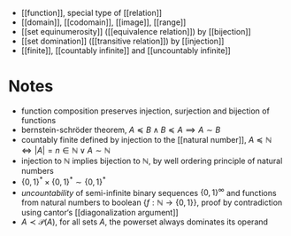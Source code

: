 
- [[function]], special type of [[relation]]
- [[domain]], [[codomain]], [[image]], [[range]]
- [[set equinumerosity]] ([[equivalence relation]]) by [[bijection]]
- [[set domination]] ([[transitive relation]]) by [[injection]]
- [[finite]], [[countably infinite]] and [[uncountably infinite]]

# Notes

- function composition preserves injection, surjection and bijection of functions
- bernstein-schröder theorem, $A \preceq B \land B \preceq A \implies A \sim B$
- countably finite defined by injection to the [[natural number]],  $A \preceq \mathbb{N} \iff |A| = n \in \mathbb{N} \lor A \sim \mathbb{N}$
- injection to $\mathbb{N}$ implies bijection to $\mathbb{N}$, by well ordering principle of natural numbers
- $\{ 0,1 \}^{*}\times \{ 0,1 \}^{*} \sim \{ 0,1 \}^{*}$
- *uncountability* of semi-infinite binary sequences $\{ 0,1 \}^{\infty}$ and functions from natural numbers to boolean $\{ f:\mathbb{N} \to \{ 0,1 \} \}$, proof by contradiction using cantor‘s [[diagonalization argument]]
- $A \prec \mathcal{P}(A)$, for all sets $A$, the powerset always dominates its operand


